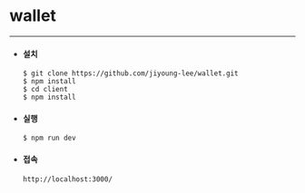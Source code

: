 # wallet

------



+ #### **설치**

  ```
  $ git clone https://github.com/jiyoung-lee/wallet.git
  $ npm install
  $ cd client
  $ npm install
  ```

  

+ #### **실행**

  ```
  $ npm run dev
  ```



+ #### **접속**

  ```http://localhost:3000/ ```
